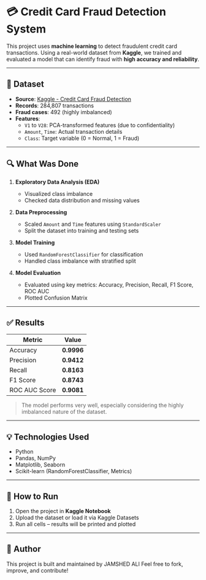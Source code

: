 # 💳 Credit Card Fraud Detection System

This project uses **machine learning** to detect fraudulent credit card transactions. Using a real-world dataset from **Kaggle**, we trained and evaluated a model that can identify fraud with **high accuracy and reliability**.

---

## 📁 Dataset

- **Source**: [Kaggle - Credit Card Fraud Detection](https://www.kaggle.com/datasets/mlg-ulb/creditcardfraud)
- **Records**: 284,807 transactions
- **Fraud cases**: 492 (highly imbalanced)
- **Features**:
  - `V1` to `V28`: PCA-transformed features (due to confidentiality)
  - `Amount`, `Time`: Actual transaction details
  - `Class`: Target variable (0 = Normal, 1 = Fraud)

---

## 🔍 What Was Done

1. **Exploratory Data Analysis (EDA)**  
   - Visualized class imbalance  
   - Checked data distribution and missing values  

2. **Data Preprocessing**  
   - Scaled `Amount` and `Time` features using `StandardScaler`  
   - Split the dataset into training and testing sets  

3. **Model Training**  
   - Used `RandomForestClassifier` for classification  
   - Handled class imbalance with stratified split  

4. **Model Evaluation**  
   - Evaluated using key metrics: Accuracy, Precision, Recall, F1 Score, ROC AUC  
   - Plotted Confusion Matrix  

---

## ✅ Results

| Metric         | Value         |
|----------------|---------------|
| Accuracy       | **0.9996**    |
| Precision      | **0.9412**    |
| Recall         | **0.8163**    |
| F1 Score       | **0.8743**    |
| ROC AUC Score  | **0.9081**    |

> The model performs very well, especially considering the highly imbalanced nature of the dataset.

---


## 💡 Technologies Used

- Python
- Pandas, NumPy
- Matplotlib, Seaborn
- Scikit-learn (RandomForestClassifier, Metrics)

---

## 📌 How to Run

1. Open the project in **Kaggle Notebook**
2. Upload the dataset or load it via Kaggle Datasets
3. Run all cells – results will be printed and plotted

---

## 🙌 Author

This project is built and maintained by JAMSHED ALI 
Feel free to fork, improve, and contribute!

